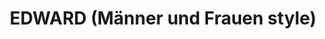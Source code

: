 ---
title: "EDWARD (Männer und Frauen style)"
url: /rothenburg-ob-der-tauber/edward-maenner-und-frauen-style/
shop: Kleidung
---